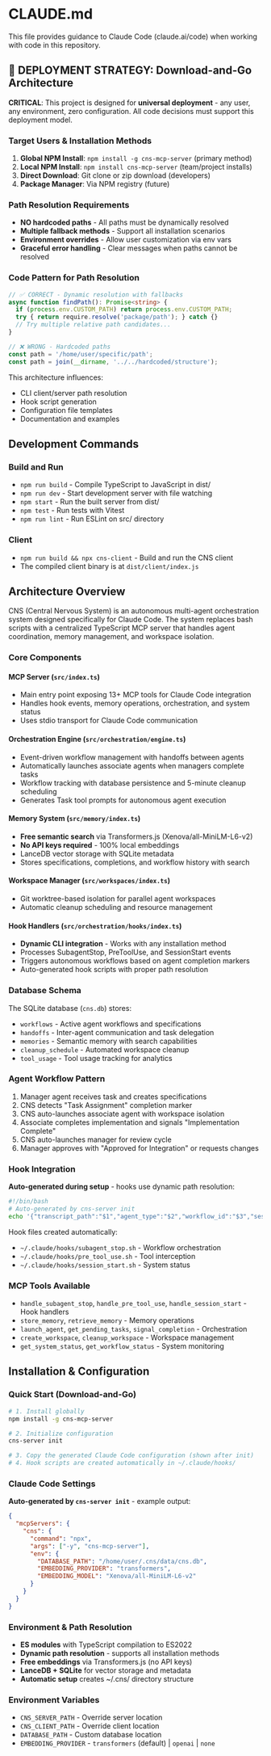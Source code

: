 # CLAUDE.md

This file provides guidance to Claude Code (claude.ai/code) when working with code in this repository.

## 🎯 DEPLOYMENT STRATEGY: Download-and-Go Architecture

**CRITICAL**: This project is designed for **universal deployment** - any user, any environment, zero configuration. All code decisions must support this deployment model.

### Target Users & Installation Methods
1. **Global NPM Install**: `npm install -g cns-mcp-server` (primary method)
2. **Local NPM Install**: `npm install cns-mcp-server` (team/project installs)
3. **Direct Download**: Git clone or zip download (developers)
4. **Package Manager**: Via NPM registry (future)

### Path Resolution Requirements
- **NO hardcoded paths** - All paths must be dynamically resolved
- **Multiple fallback methods** - Support all installation scenarios
- **Environment overrides** - Allow user customization via env vars
- **Graceful error handling** - Clear messages when paths cannot be resolved

### Code Pattern for Path Resolution
```typescript
// ✅ CORRECT - Dynamic resolution with fallbacks
async function findPath(): Promise<string> {
  if (process.env.CUSTOM_PATH) return process.env.CUSTOM_PATH;
  try { return require.resolve('package/path'); } catch {}
  // Try multiple relative path candidates...
}

// ❌ WRONG - Hardcoded paths
const path = '/home/user/specific/path';
const path = join(__dirname, '../../hardcoded/structure');
```

This architecture influences:
- CLI client/server path resolution
- Hook script generation  
- Configuration file templates
- Documentation and examples

## Development Commands

### Build and Run
- `npm run build` - Compile TypeScript to JavaScript in dist/
- `npm run dev` - Start development server with file watching
- `npm start` - Run the built server from dist/
- `npm test` - Run tests with Vitest
- `npm run lint` - Run ESLint on src/ directory

### Client
- `npm run build && npx cns-client` - Build and run the CNS client
- The compiled client binary is at `dist/client/index.js`

## Architecture Overview

CNS (Central Nervous System) is an autonomous multi-agent orchestration system designed specifically for Claude Code. The system replaces bash scripts with a centralized TypeScript MCP server that handles agent coordination, memory management, and workspace isolation.

### Core Components

#### MCP Server (`src/index.ts`)
- Main entry point exposing 13+ MCP tools for Claude Code integration
- Handles hook events, memory operations, orchestration, and system status
- Uses stdio transport for Claude Code communication

#### Orchestration Engine (`src/orchestration/engine.ts`)
- Event-driven workflow management with handoffs between agents
- Automatically launches associate agents when managers complete tasks
- Workflow tracking with database persistence and 5-minute cleanup scheduling
- Generates Task tool prompts for autonomous agent execution

#### Memory System (`src/memory/index.ts`)
- **Free semantic search** via Transformers.js (Xenova/all-MiniLM-L6-v2)
- **No API keys required** - 100% local embeddings
- LanceDB vector storage with SQLite metadata
- Stores specifications, completions, and workflow history with search

#### Workspace Manager (`src/workspaces/index.ts`)
- Git worktree-based isolation for parallel agent workspaces
- Automatic cleanup scheduling and resource management

#### Hook Handlers (`src/orchestration/hooks/index.ts`)
- **Dynamic CLI integration** - Works with any installation method
- Processes SubagentStop, PreToolUse, and SessionStart events
- Triggers autonomous workflows based on agent completion markers
- Auto-generated hook scripts with proper path resolution

### Database Schema
The SQLite database (`cns.db`) stores:
- `workflows` - Active agent workflows and specifications
- `handoffs` - Inter-agent communication and task delegation
- `memories` - Semantic memory with search capabilities
- `cleanup_schedule` - Automated workspace cleanup
- `tool_usage` - Tool usage tracking for analytics

### Agent Workflow Pattern
1. Manager agent receives task and creates specifications
2. CNS detects "Task Assignment" completion marker
3. CNS auto-launches associate agent with workspace isolation
4. Associate completes implementation and signals "Implementation Complete"
5. CNS auto-launches manager for review cycle
6. Manager approves with "Approved for Integration" or requests changes

### Hook Integration
**Auto-generated during setup** - hooks use dynamic path resolution:
```bash
#!/bin/bash
# Auto-generated by cns-server init
echo '{"transcript_path":"$1","agent_type":"$2","workflow_id":"$3","session_id":"$4"}' | cns-client handle_subagent_stop
```

Hook files created automatically:
- `~/.claude/hooks/subagent_stop.sh` - Workflow orchestration
- `~/.claude/hooks/pre_tool_use.sh` - Tool interception  
- `~/.claude/hooks/session_start.sh` - System status

### MCP Tools Available
- `handle_subagent_stop`, `handle_pre_tool_use`, `handle_session_start` - Hook handlers
- `store_memory`, `retrieve_memory` - Memory operations
- `launch_agent`, `get_pending_tasks`, `signal_completion` - Orchestration
- `create_workspace`, `cleanup_workspace` - Workspace management
- `get_system_status`, `get_workflow_status` - System monitoring

## Installation & Configuration

### Quick Start (Download-and-Go)
```bash
# 1. Install globally
npm install -g cns-mcp-server

# 2. Initialize configuration
cns-server init

# 3. Copy the generated Claude Code configuration (shown after init)
# 4. Hook scripts are created automatically in ~/.claude/hooks/
```

### Claude Code Settings  
**Auto-generated by `cns-server init`** - example output:
```json
{
  "mcpServers": {
    "cns": {
      "command": "npx",
      "args": ["-y", "cns-mcp-server"],
      "env": {
        "DATABASE_PATH": "/home/user/.cns/data/cns.db",
        "EMBEDDING_PROVIDER": "transformers",
        "EMBEDDING_MODEL": "Xenova/all-MiniLM-L6-v2"
      }
    }
  }
}
```

### Environment & Path Resolution
- **ES modules** with TypeScript compilation to ES2022
- **Dynamic path resolution** - supports all installation methods
- **Free embeddings** via Transformers.js (no API keys)
- **LanceDB + SQLite** for vector storage and metadata
- **Automatic setup** creates ~/.cns/ directory structure

### Environment Variables
- `CNS_SERVER_PATH` - Override server location
- `CNS_CLIENT_PATH` - Override client location  
- `DATABASE_PATH` - Custom database location
- `EMBEDDING_PROVIDER` - `transformers` (default) | `openai` | `none`